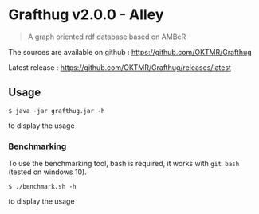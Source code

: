 # Grafthug v2.0.0 - Alley

> A graph oriented rdf database based on AMBeR

The sources are available on github : https://github.com/OKTMR/Grafthug

Latest release : https://github.com/OKTMR/Grafthug/releases/latest

## Usage

    $ java -jar grafthug.jar -h

to display the usage

### Benchmarking

To use the benchmarking tool, bash is required, it works with `git bash` (tested on windows 10).

    $ ./benchmark.sh -h
    
to display the usage